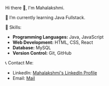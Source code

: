 Hi there 👋, I'm Mahalakshmi.

🌱 I’m currently learning Java Fullstack.

🎯 Skills:

- **Programming Languages:** Java, JavaScript
- **Web Development:** HTML, CSS, React
- **Database:** MySQL
- **Version Control:** Git, GitHub

📞 Contact Me:

- LinkedIn: [Mahalakshmi's LinkedIn Profile](https://www.linkedin.com/in/mahalakshmi-b-s-098a92213)
- Email: [Mail](mailto:youremail@example.com)
